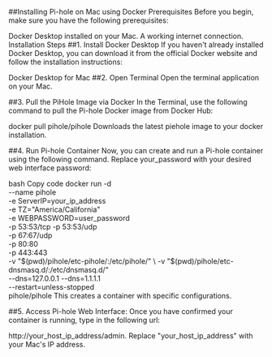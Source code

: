 ##Installing Pi-hole on Mac using Docker
Prerequisites
Before you begin, make sure you have the following prerequisites:

Docker Desktop installed on your Mac.
A working internet connection.
Installation Steps
##1. Install Docker Desktop
If you haven't already installed Docker Desktop, you can download it from the official Docker website and follow the installation instructions:

Docker Desktop for Mac
##2. Open Terminal
Open the terminal application on your Mac.

##3. Pull the PiHole Image via Docker
In the Terminal, use the following command to pull the Pi-hole Docker image from Docker Hub:


docker pull pihole/pihole
Downloads the latest piehole image to your docker installation. 

##4. Run Pi-hole Container
Now, you can create and run a Pi-hole container using the following command. Replace your_password with your desired web interface password:

bash
Copy code
docker run -d \
    --name pihole \
    -e ServerIP=your_ip_address \
    -e TZ="America/California" \
    -e WEBPASSWORD=user_password \
    -p 53:53/tcp -p 53:53/udp \
    -p 67:67/udp \
    -p 80:80 \
    -p 443:443 \
    -v "$(pwd)/pihole/etc-pihole/:/etc/pihole/" \
    -v "$(pwd)/pihole/etc-dnsmasq.d/:/etc/dnsmasq.d/" \
    --dns=127.0.0.1 --dns=1.1.1.1 \
    --restart=unless-stopped \
    pihole/pihole
This creates a container with specific configurations.

##5. Access Pi-hole Web Interface:
Once you have confirmed your container is running, type in the following url:

http://your_host_ip_address/admin.
Replace "your_host_ip_address" with your Mac's IP address.
